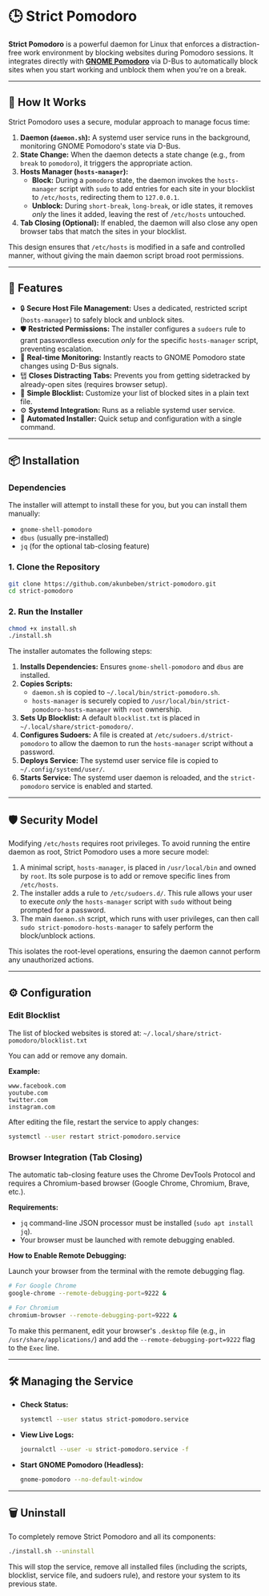 # 🕒 Strict Pomodoro

**Strict Pomodoro** is a powerful daemon for Linux that enforces a distraction-free work environment by blocking websites during Pomodoro sessions. It integrates directly with [**GNOME Pomodoro**](https://github.com/gnome-pomodoro/gnome-pomodoro) via D-Bus to automatically block sites when you start working and unblock them when you're on a break.

---

## 📖 How It Works

Strict Pomodoro uses a secure, modular approach to manage focus time:

1.  **Daemon (`daemon.sh`):** A systemd user service runs in the background, monitoring GNOME Pomodoro's state via D-Bus.
2.  **State Change:** When the daemon detects a state change (e.g., from `break` to `pomodoro`), it triggers the appropriate action.
3.  **Hosts Manager (`hosts-manager`):**
    *   **Block:** During a `pomodoro` state, the daemon invokes the `hosts-manager` script with `sudo` to add entries for each site in your blocklist to `/etc/hosts`, redirecting them to `127.0.0.1`.
    *   **Unblock:** During `short-break`, `long-break`, or idle states, it removes *only* the lines it added, leaving the rest of `/etc/hosts` untouched.
4.  **Tab Closing (Optional):** If enabled, the daemon will also close any open browser tabs that match the sites in your blocklist.

This design ensures that `/etc/hosts` is modified in a safe and controlled manner, without giving the main daemon script broad root permissions.

---

## 🚀 Features

*   🔒 **Secure Host File Management:** Uses a dedicated, restricted script (`hosts-manager`) to safely block and unblock sites.
*   🛡️ **Restricted Permissions:** The installer configures a `sudoers` rule to grant passwordless execution *only* for the specific `hosts-manager` script, preventing escalation.
*   📡 **Real-time Monitoring:** Instantly reacts to GNOME Pomodoro state changes using D-Bus signals.
*   탭 **Closes Distracting Tabs:** Prevents you from getting sidetracked by already-open sites (requires browser setup).
*   📝 **Simple Blocklist:** Customize your list of blocked sites in a plain text file.
*   ⚙️ **Systemd Integration:** Runs as a reliable systemd user service.
*   🚀 **Automated Installer:** Quick setup and configuration with a single command.

---

## 📦 Installation

### Dependencies
The installer will attempt to install these for you, but you can install them manually:
*   `gnome-shell-pomodoro`
*   `dbus` (usually pre-installed)
*   `jq` (for the optional tab-closing feature)

### 1. Clone the Repository

```bash
git clone https://github.com/akunbeben/strict-pomodoro.git
cd strict-pomodoro
```

### 2. Run the Installer

```bash
chmod +x install.sh
./install.sh
```

The installer automates the following steps:
1.  **Installs Dependencies:** Ensures `gnome-shell-pomodoro` and `dbus` are installed.
2.  **Copies Scripts:**
    *   `daemon.sh` is copied to `~/.local/bin/strict-pomodoro.sh`.
    *   `hosts-manager` is securely copied to `/usr/local/bin/strict-pomodoro-hosts-manager` with `root` ownership.
3.  **Sets Up Blocklist:** A default `blocklist.txt` is placed in `~/.local/share/strict-pomodoro/`.
4.  **Configures Sudoers:** A file is created at `/etc/sudoers.d/strict-pomodoro` to allow the daemon to run the `hosts-manager` script without a password.
5.  **Deploys Service:** The systemd user service file is copied to `~/.config/systemd/user/`.
6.  **Starts Service:** The systemd user daemon is reloaded, and the `strict-pomodoro` service is enabled and started.

---

## 🛡️ Security Model

Modifying `/etc/hosts` requires root privileges. To avoid running the entire daemon as root, Strict Pomodoro uses a more secure model:

1.  A minimal script, `hosts-manager`, is placed in `/usr/local/bin` and owned by `root`. Its sole purpose is to add or remove specific lines from `/etc/hosts`.
2.  The installer adds a rule to `/etc/sudoers.d/`. This rule allows your user to execute *only* the `hosts-manager` script with `sudo` without being prompted for a password.
3.  The main `daemon.sh` script, which runs with user privileges, can then call `sudo strict-pomodoro-hosts-manager` to safely perform the block/unblock actions.

This isolates the root-level operations, ensuring the daemon cannot perform any unauthorized actions.

---

## ⚙️ Configuration

### Edit Blocklist

The list of blocked websites is stored at:
`~/.local/share/strict-pomodoro/blocklist.txt`

You can add or remove any domain.

**Example:**
```
www.facebook.com
youtube.com
twitter.com
instagram.com
```

After editing the file, restart the service to apply changes:
```bash
systemctl --user restart strict-pomodoro.service
```

### Browser Integration (Tab Closing)

The automatic tab-closing feature uses the Chrome DevTools Protocol and requires a Chromium-based browser (Google Chrome, Chromium, Brave, etc.).

**Requirements:**
*   `jq` command-line JSON processor must be installed (`sudo apt install jq`).
*   Your browser must be launched with remote debugging enabled.

**How to Enable Remote Debugging:**

Launch your browser from the terminal with the remote debugging flag.

```bash
# For Google Chrome
google-chrome --remote-debugging-port=9222 &

# For Chromium
chromium-browser --remote-debugging-port=9222 &
```

To make this permanent, edit your browser's `.desktop` file (e.g., in `/usr/share/applications/`) and add the `--remote-debugging-port=9222` flag to the `Exec` line.

---

## 🛠️ Managing the Service

*   **Check Status:**
    ```bash
    systemctl --user status strict-pomodoro.service
    ```

*   **View Live Logs:**
    ```bash
    journalctl --user -u strict-pomodoro.service -f
    ```

*   **Start GNOME Pomodoro (Headless):**
    ```bash
    gnome-pomodoro --no-default-window
    ```

---

## 🗑️ Uninstall

To completely remove Strict Pomodoro and all its components:

```bash
./install.sh --uninstall
```

This will stop the service, remove all installed files (including the scripts, blocklist, service file, and sudoers rule), and restore your system to its previous state.